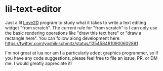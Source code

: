 # lil-text-editor

Just a lil [Love2D](https://love2d.org/) program to study what it takes to write a text editing widget "from scratch". The current rule for "from scratch" is I can only use the basic rendering operations like "draw this text here" or "draw a rectangle here". You can follow along development here: https://twitter.com/yoshikischmitz/status/1254584810900602881

I'm not great at lua nor am I a particularly adept graphics programmer, so if you have any code suggestions, please feel free to file an issue, PR, or DM me. I would greatly appreciate it!

